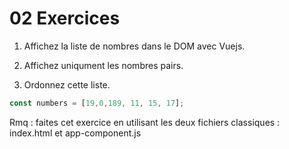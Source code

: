 # 02 Exercices

1. Affichez la liste de nombres dans le DOM avec Vuejs.

2. Affichez uniqument les nombres pairs.

3. Ordonnez cette liste.

```js
const numbers = [19,0,189, 11, 15, 17];
```

Rmq : faites cet exercice en utilisant les deux fichiers classiques : index.html et app-component.js